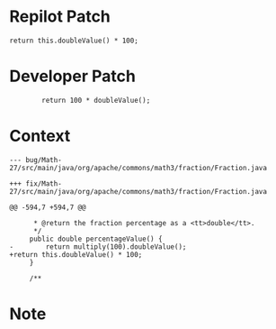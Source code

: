 # Repilot Patch

```
return this.doubleValue() * 100;
```

# Developer Patch

```
        return 100 * doubleValue();
```

# Context

```
--- bug/Math-27/src/main/java/org/apache/commons/math3/fraction/Fraction.java

+++ fix/Math-27/src/main/java/org/apache/commons/math3/fraction/Fraction.java

@@ -594,7 +594,7 @@

      * @return the fraction percentage as a <tt>double</tt>.
      */
     public double percentageValue() {
-        return multiply(100).doubleValue();
+return this.doubleValue() * 100;
     }
 
     /**
```

# Note

